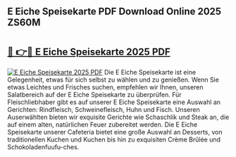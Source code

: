 ## E Eiche Speisekarte PDF Download Online 2025 ZS60M

# <h2><a href="http://gc7vvot.nevu.top/?p=E+Eiche+Speisekarte">🔗 👉🔴 E Eiche Speisekarte 2025 PDF</a></h2>

[![E Eiche Speisekarte 2025 PDF](https://i.imgur.com/dBaPXMq.png)](http://gc7vvot.nevu.top/?p=E+Eiche+Speisekarte)
Die E Eiche Speisekarte ist eine Gelegenheit, etwas für sich selbst zu wählen und zu genießen. Wenn Sie etwas Leichtes und Frisches suchen, empfehlen wir Ihnen, unseren Salatbereich auf der E Eiche Speisekarte zu überprüfen. Für Fleischliebhaber gibt es auf unserer E Eiche Speisekarte eine Auswahl an Gerichten: Rindfleisch, Schweinefleisch, Huhn und Fisch. Unseren Auserwählten bieten wir exquisite Gerichte wie Schaschlik und Steak an, die auf einem alten, natürlichen Feuer zubereitet werden. Die E Eiche Speisekarte unserer Cafeteria bietet eine große Auswahl an Desserts, von traditionellen Kuchen und Kuchen bis hin zu exquisiten Crème Brûlée und Schokoladenfuufu-ches.
